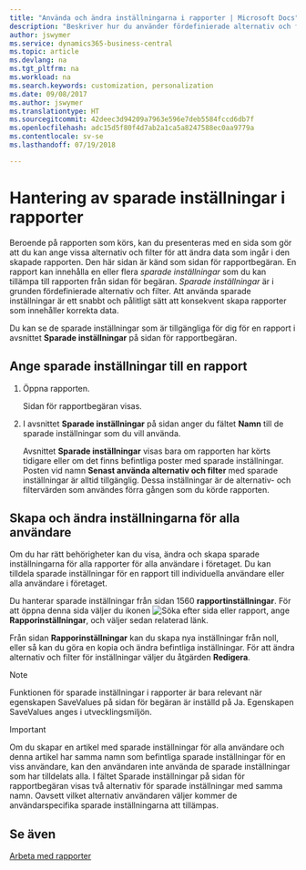 ```yaml
---
title: "Använda och ändra inställningarna i rapporter | Microsoft Docs"
description: "Beskriver hur du använder fördefinierade alternativ och filter för att anpassa en rapport och för att generera korrekta data."
author: jswymer
ms.service: dynamics365-business-central
ms.topic: article
ms.devlang: na
ms.tgt_pltfrm: na
ms.workload: na
ms.search.keywords: customization, personalization
ms.date: 09/08/2017
ms.author: jswymer
ms.translationtype: HT
ms.sourcegitcommit: 42deec3d94209a7963e596e7deb5584fccd6db7f
ms.openlocfilehash: adc15d5f80f4d7ab2a1ca5a8247588ec0aa9779a
ms.contentlocale: sv-se
ms.lasthandoff: 07/19/2018

---
```

# <a name="managing-saved-settings-on-reports"></a>Hantering av sparade inställningar i rapporter
Beroende på rapporten som körs, kan du presenteras med en sida som gör att du kan ange vissa alternativ och filter för att ändra data som ingår i den skapade rapporten. Den här sidan är känd som sidan för rapportbegäran. En rapport kan innehålla en eller flera *sparade inställningar* som du kan tillämpa till rapporten från sidan för begäran. *Sparade inställningar* är i grunden fördefinierade alternativ och filter. Att använda sparade inställningar är ett snabbt och pålitligt sätt att konsekvent skapa rapporter som innehåller korrekta data.

Du kan se de sparade inställningar som är tillgängliga för dig för en rapport i avsnittet **Sparade inställningar** på sidan för rapportbegäran.  

## <a name="apply-saved-settings-to-a-report"></a>Ange sparade inställningar till en rapport
1. Öppna rapporten.

   Sidan för rapportbegäran visas.    
2. I avsnittet **Sparade inställningar** på sidan anger du fältet **Namn** till de sparade inställningar som du vill använda.

   Avsnittet **Sparade inställningar** visas bara om rapporten har körts tidigare eller om det finns befintliga poster med sparade inställningar. Posten vid namn **Senast använda alternativ och filter** med sparade inställningar är alltid tillgänglig. Dessa inställningar är de alternativ- och filtervärden som användes förra gången som du körde rapporten.

## <a name="create-and-modify-saved-settings-for-all-users"></a>Skapa och ändra inställningarna för alla användare
Om du har rätt behörigheter kan du visa, ändra och skapa sparade inställningarna för alla rapporter för alla användare i företaget. Du kan tilldela sparade inställningar för en rapport till individuella användare eller alla användare i företaget.

Du hanterar sparade inställningar från sidan 1560 **rapportinställningar**. För att öppna denna sida väljer du ikonen ![Söka efter sida eller rapport](media/ui-search/search_small.png "Ikonen Söka efter sida eller rappor"), ange **Rapporinställningar**, och väljer sedan relaterad länk.

Från sidan **Rapporinställningar** kan du skapa nya inställningar från noll, eller så kan du göra en kopia och ändra befintliga inställningar. För att ändra alternativ och filter för inställningar väljer du åtgärden **Redigera**.

> [!NOTE]
> Funktionen för sparade inställningar i rapporter är bara relevant när egenskapen SaveValues på sidan för begäran är inställd på Ja. Egenskapen SaveValues anges i utvecklingsmiljön.  

> [!Important]
> Om du skapar en artikel med sparade inställningar för alla användare och denna artikel har samma namn som befintliga sparade inställningar för en viss användare, kan den användaren inte använda de sparade inställningar som har tilldelats alla.  I fältet Sparade inställningar på sidan för rapportbegäran visas två alternativ för sparade inställningar med samma namn. Oavsett vilket alternativ användaren väljer kommer de användarspecifika sparade inställningarna att tillämpas.

## <a name="see-also"></a>Se även
[Arbeta med rapporter](ui-work-report.md)  

